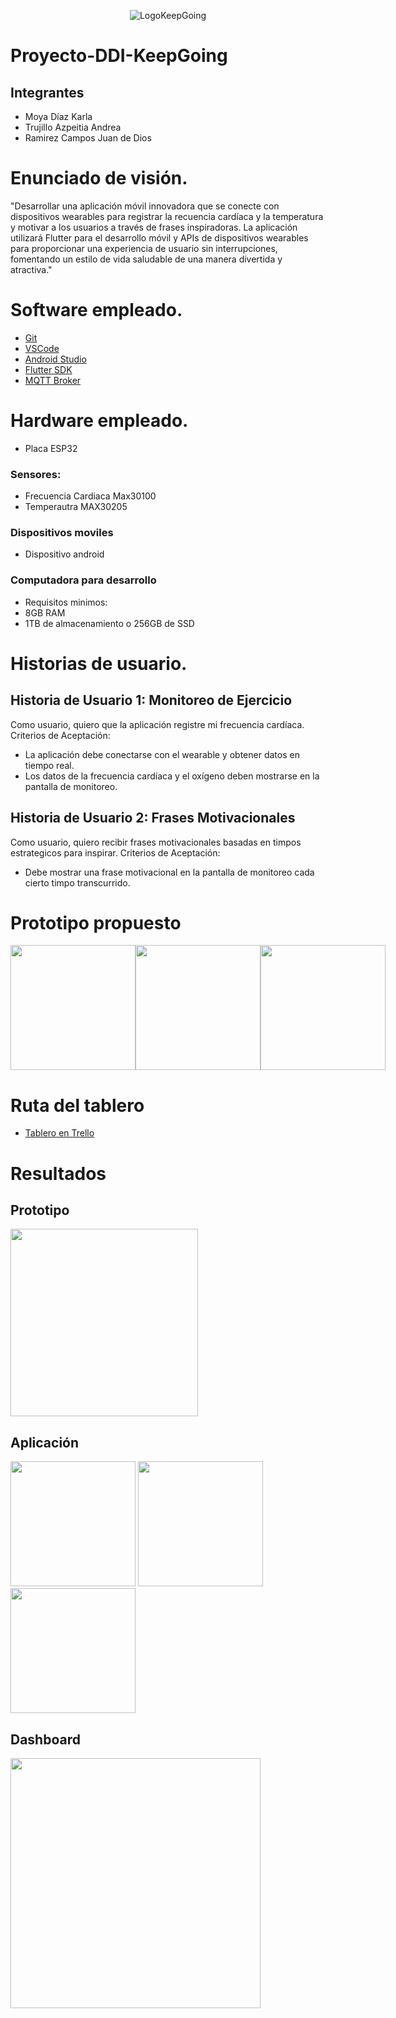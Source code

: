 <p align="center">
  <img src="LogoKeepGoing.png" alt="LogoKeepGoing" />
</p>


# Proyecto-DDI-KeepGoing
## Integrantes
- Moya Díaz Karla
- Trujillo Azpeitia Andrea
- Ramirez Campos Juan de Dios

# Enunciado de visión.
"Desarrollar una aplicación móvil innovadora que se conecte con dispositivos wearables para registrar la recuencia cardíaca y la temperatura y motivar a los usuarios a través de frases inspiradoras. La aplicación utilizará Flutter para el desarrollo móvil y APIs de dispositivos wearables para proporcionar una experiencia de usuario sin interrupciones, fomentando un estilo de vida saludable de una manera divertida y atractiva."

# Software empleado.
- [Git](https://git-scm.com) 
- [VSCode](https://code.visualstudio.com/)
- [Android Studio](https://developer.android.com/studio?hl=es-419)
- [Flutter SDK](https://docs.flutter.dev/get-started/install)
- [MQTT Broker](https://mosquitto.org)

  
# Hardware empleado.
- Placa ESP32
### Sensores:
- Frecuencia Cardiaca Max30100
- Temperautra MAX30205

### Dispositivos moviles 
- Dispositivo android
### Computadora para desarrollo
- Requisitos minimos:
- 8GB RAM
- 1TB de almacenamiento o 256GB de SSD

# Historias de usuario.
  
## Historia de Usuario 1: Monitoreo de Ejercicio
Como usuario, quiero que la aplicación registre mi frecuencia cardíaca.
    Criterios de Aceptación:
- La aplicación debe conectarse con el wearable y obtener datos en tiempo real.
- Los datos de la frecuencia cardíaca y el oxígeno deben mostrarse en la pantalla de monitoreo.
  
## Historia de Usuario 2: Frases Motivacionales
Como usuario, quiero recibir frases motivacionales basadas en timpos estrategicos para inspirar.
    Criterios de Aceptación:
- Debe mostrar una frase motivacional en la pantalla de monitoreo cada cierto timpo transcurrido. 

# Prototipo propuesto 
<div style="display: flex; justify-content: space-between;">
  <img src="Page_1.png" width="200" />
  <img src="Page_2.png" width="200" />
  <img src="Page_3.png" width="200" />
</div>

# Ruta del tablero
- [Tablero en Trello](https://trello.com/invite/b/Xq6jTaFR/ATTI21a09b24e08dbf764fb0d385649f96dcD42161E3/keep-going)

# Resultados
## Prototipo
<img src="001.jpeg" width="300" />

## Aplicación
<img src="003.jpeg" width="200" >
<img src="002.jpeg" width="200" >
<img src="004.jpeg" width="200" >

## Dashboard
<img src="005.jpeg" width="400" />
